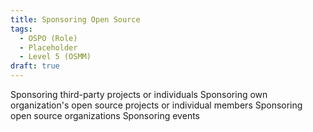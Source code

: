 ```yaml
---
title: Sponsoring Open Source
tags: 
  - OSPO (Role)
  - Placeholder
  - Level 5 (OSMM)
draft: true
---
```



Sponsoring third-party projects or individuals
Sponsoring own organization's open source projects or individual members
Sponsoring open source organizations
Sponsoring events